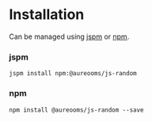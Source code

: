# Installation
Can be managed using
[jspm](http://jspm.io)
or [npm](https://github.com/npm/npm).

### jspm
```terminal
jspm install npm:@aureooms/js-random
```

### npm
```terminal
npm install @aureooms/js-random --save
```
